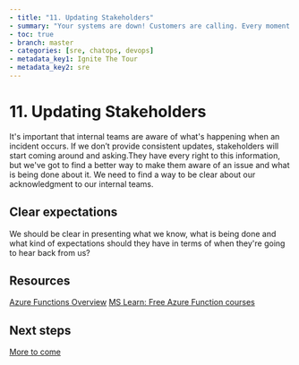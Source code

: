 ```yaml
---
- title: "11. Updating Stakeholders"
- summary: "Your systems are down! Customers are calling. Every moment counts. What do you do?"
- toc: true
- branch: master
- categories: [sre, chatops, devops]
- metadata_key1: Ignite The Tour
- metadata_key2: sre
---
```


# 11. Updating Stakeholders

It's important that internal teams are aware of what's happening when an incident occurs. If we don’t provide consistent updates, stakeholders will start coming around and asking.They have every right to this information, but we've got to find a better way to make them aware of an issue and what is being done about it. We need to find a way to be clear about our acknowledgment to our internal teams.

## Clear expectations

We should be clear in presenting what we know, what is being done and what kind of expectations should they have in terms of when they're going to hear back from us?

## Resources

[Azure Functions Overview](https://docs.microsoft.com/en-us/azure/azure-functions/functions-overview)
[MS Learn: Free Azure Function courses](https://docs.microsoft.com/en-us/learn/browse/?term=functions)

## Next steps

[More to come](/)